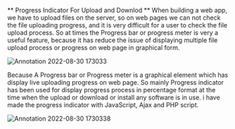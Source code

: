 ** Progress Indicator For Upload and Downlod **
When building a web app, we have to upload files on the server, so on web pages we can not check the file uploading progress, and it is very difficult for a user to check the file upload process. So at times the Progress bar or progress meter is very a useful feature, because it has reduce the issue of displaying multiple file upload process or progress on web page in graphical form.

![Annotation 2022-08-30 173033](https://user-images.githubusercontent.com/69047727/187570690-67e0e7c3-5090-44a1-85c8-3c45f7f1540f.png)

Because A Progress bar or Progress meter is a graphical element which has display live uploading progress on web page. So mainly Progress indicator has been used for display progress process in percentage format at the time when the upload or download or install any software is in use. i have made the progress indicator with JavaScript, Ajax and PHP script.

![Annotation 2022-08-30 1730338](https://user-images.githubusercontent.com/69047727/187570707-d4ae3a24-1516-4a1b-b253-ec245a54c95f.png)
